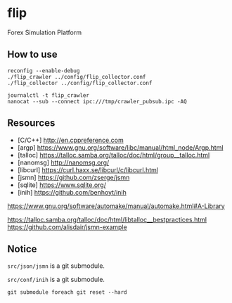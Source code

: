 # flip
Forex Simulation Platform


## How to use
```
reconfig --enable-debug
./flip_crawler ../config/flip_collector.conf
./flip_collector ../config/flip_collector.conf
```

```
journalctl -t flip_crawler
nanocat --sub --connect ipc:///tmp/crawler_pubsub.ipc -AQ
```

## Resources
* [C/C++] http://en.cppreference.com
* [argp] https://www.gnu.org/software/libc/manual/html_node/Argp.html
* [talloc] https://talloc.samba.org/talloc/doc/html/group__talloc.html
* [nanomsg] http://nanomsg.org/
* [libcurl] https://curl.haxx.se/libcurl/c/libcurl.html
* [jsmn] https://github.com/zserge/jsmn
* [sqlite] https://www.sqlite.org/
* [inih] https://github.com/benhoyt/inih

https://www.gnu.org/software/automake/manual/automake.html#A-Library

https://talloc.samba.org/talloc/doc/html/libtalloc__bestpractices.html
https://github.com/alisdair/jsmn-example


## Notice
`src/json/jsmn` is a git submodule.

`src/conf/inih` is a git submodule.

```
git submodule foreach git reset --hard
```
